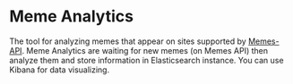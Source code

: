 # Meme Analytics
The tool for analyzing memes that appear on sites supported by
[Memes-API](https://github.com/PoprostuRonin/memes-api).
Meme Analytics are waiting for new memes (on Memes API) then analyze them and store
information in Elasticsearch instance. You can use Kibana for data visualizing.

